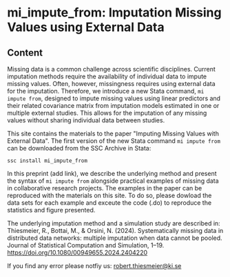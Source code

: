 # mi_impute_from: Imputation Missing Values using External Data

## Content
Missing data is a common challenge across scientific disciplines. Current imputation methods require the availability of individual data to impute missing values. Often, however, missingness requires using external data for the imputation. Therefore, we introduce a new Stata command, `mi impute from`, designed to impute missing values using linear predictors and their related covariance matrix from imputation models estimated in one or multiple external studies. This allows for the imputation of any missing values without sharing individual data between studies. 

This site contains the materials to the paper "Imputing Missing Values with External Data". The first version of the new Stata command `mi impute from` can be downloaded from the SSC Archive in Stata:

`ssc install mi_impute_from`

In this preprint (add link), we describe the underlying method and present the syntax of `mi impute from` alongside practical examples of missing data in collaborative research projects. The examples in the paper can be reproduced with the materials on this site. To do so, please dowload the data sets for each example and exceute  the code (.do) to reproduce the statistics and figure presented.

The underlying imputation method and a simulation study are described in: Thiesmeier, R., Bottai, M., & Orsini, N. (2024). Systematically missing data in distributed data networks: multiple imputation when data cannot be pooled. Journal of Statistical Computation and Simulation, 1–19. https://doi.org/10.1080/00949655.2024.2404220

If you find any error please notfiy us: robert.thiesmeier@ki.se
